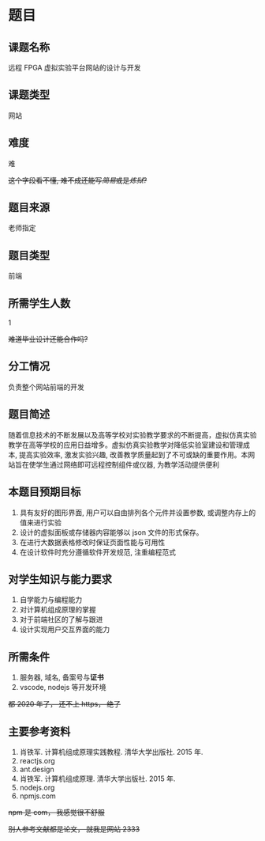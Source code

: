 # 题目

## 课题名称

远程 FPGA 虚拟实验平台网站的设计与开发

## 课题类型

网站

## 难度

难

~~这个字段看不懂, 难不成还能写*简易*或是*炼狱*?~~

## 题目来源

老师指定

## 题目类型

前端

## 所需学生人数

1

~~难道毕业设计还能合作吗?~~

## 分工情况

负责整个网站前端的开发

## 题目简述

随着信息技术的不断发展以及高等学校对实验教学要求的不断提高，虚拟仿真实验教学在高等学校的应用日益增多。虚拟仿真实验教学对降低实验室建设和管理成本, 提高实验效率, 激发实验兴趣, 改善教学质量起到了不可或缺的重要作用。本网站旨在使学生通过网络即可远程控制组件或仪器, 为教学活动提供便利

## 本题目预期目标

1. 具有友好的图形界面, 用户可以自由排列各个元件并设置参数, 或调整内存上的值来进行实验
2. 设计的虚拟面板或存储器内容能够以 json 文件的形式保存。
3. 在进行大数据表格修改时保证页面性能与可用性
4. 在设计软件时充分遵循软件开发规范, 注重编程范式

## 对学生知识与能力要求

1. 自学能力与编程能力
2. 对计算机组成原理的掌握
3. 对于前端社区的了解与跟进
4. 设计实现用户交互界面的能力

## 所需条件

1. 服务器, 域名, 备案号与**证书**
2. vscode, nodejs 等开发环境

~~都 2020 年了， 还不上 https， 绝了~~

## 主要参考资料

1. 肖铁军. 计算机组成原理实践教程. 清华大学出版社. 2015 年.
2. reactjs.org
3. ant.design
4. 肖铁军. 计算机组成原理. 清华大学出版社. 2015 年.
5. nodejs.org
6. npmjs.com

~~npm 是 com， 我感觉很不舒服~~

~~别人参考文献都是论文， 就我是网站 2333~~
